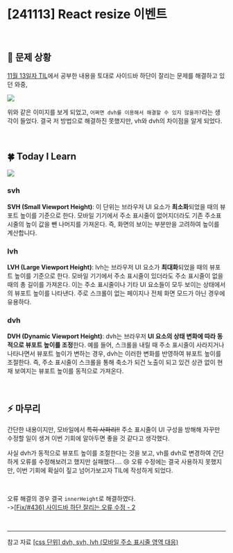 # [241113] React resize 이벤트

</br>

## 🤔 문제 상황

[11월 13일자 TIL](https://github.com/sinji2102/TIL/blob/main/2024-11/%5B241113%5D%20React%20resize%20%EC%9D%B4%EB%B2%A4%ED%8A%B8.md)에서 공부한 내용을 토대로 사이드바 하단이 잘리는 문제를 해결하고 있던 와중,

![](https://velog.velcdn.com/images/sargadi/post/ce33644a-5778-47b9-baa8-79225f4d0421/image.png)

위와 같은 이미지를 보게 되었고, `어쩌면 dvh를 이용해서 해결할 수 있지 않을까?`라는 생각이 들었다.
결국 저 방법으로 해결하진 못했지만, vh와 dvh의 차이점을 알게 되었다.

</br>

## 🍀 Today I Learn

![](https://velog.velcdn.com/images/sargadi/post/ce33644a-5778-47b9-baa8-79225f4d0421/image.png)

### svh

**SVH (Small Viewport Height)**: 이 단위는 브라우저 UI 요소가 **최소화**되었을 때의 뷰포트 높이를 기준으로 한다. 모바일 기기에서 주소 표시줄이 없어지더라도 기존 주소표시줄의 높이 값을 뺀 나머지를 가져온다. 즉, 화면의 보이는 부분만을 고려하여 높이를 계산합니다.

### lvh

**LVH (Large Viewport Height)**: lvh는 브라우저 UI 요소가 **최대화**되었을 때의 뷰포트 높이를 기준으로 한다. 모바일 기기에서 주소 표시줄이 있더라도 주소 표시줄이 없을 때의 총 길이를 가져온다. 이는 주소 표시줄이나 기타 UI 요소들이 모두 보이는 상태에서의 뷰포트 높이를 나타낸다. 주로 스크롤이 없는 페이지나 전체 화면 모드가 아닌 경우에 유용하다.

### dvh

**DVH (Dynamic Viewport Height)**: dvh는 브라우저 **UI 요소의 상태 변화에 따라 동적으로 뷰포트 높이를 조정**한다. 예를 들어, 스크롤을 내릴 때 주소 표시줄이 사라지거나 나타나면서 뷰포트 높이가 변하는 경우, dvh는 이러한 변화를 반영하여 뷰포트 높이를 조절한다. 즉, 주소 표시줄이 스크롤을 통해 축소가 되건 노출이 되고 있건 상관 없이 현재 보여지는 뷰포트 높이를 동적으로 가져온다.

</br>

## ⚡ 마무리

간단한 내용이지만, 모바일에서 ~~특히 사파리!!~~ 주소 표시줄이 UI 구성을 방해해 자꾸만 수정할 일이 생겨 이번 기회에 알아두면 좋을 것 같다고 생각했다.

사실 dvh가 동적으로 뷰포트 높이를 조절한다는 것을 보고, vh를 dvh로 변경하여 간단하게 오류를 수정해보려고 했지만 실패했다.... 😢 오류 수정에는 결국 사용하지 못했지만, 이번 기회에 확실이 짚고 넘어가보고자 TIL에 작성하게 되었다.

</br>

오류 해결의 경우 결국 `innerHeight`로 해결하였다.
</br>
->[[Fix/#436] 사이드바 하단 잘리는 오류 수정 - 2](https://github.com/TEAM-BEAT/BEAT-Client/pull/442)

</br>

---

참고 자료
[\[css 단위\] dvh, svh, lvh (모바일 주소 표시줄 영역 대응)](https://abcdqbbq.tistory.com/104)
